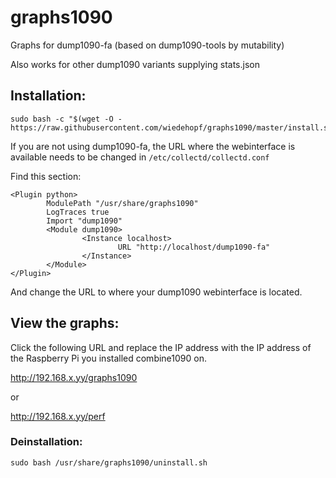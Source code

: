 # graphs1090
Graphs for dump1090-fa (based on dump1090-tools by mutability)

Also works for other dump1090 variants supplying stats.json

## Installation:
```
sudo bash -c "$(wget -O - https://raw.githubusercontent.com/wiedehopf/graphs1090/master/install.sh)"
```

If you are not using dump1090-fa, the URL where the webinterface is available needs to be changed in
`/etc/collectd/collectd.conf`

Find this section:
```
<Plugin python>
        ModulePath "/usr/share/graphs1090"
        LogTraces true
        Import "dump1090"
        <Module dump1090>
                <Instance localhost>
                        URL "http://localhost/dump1090-fa"
                </Instance>
        </Module>
</Plugin>
```
And change the URL to where your dump1090 webinterface is located.

## View the graphs:

Click the following URL and replace the IP address with the IP address of the Raspberry Pi you installed combine1090 on.

http://192.168.x.yy/graphs1090

or

http://192.168.x.yy/perf


### Deinstallation:
```
sudo bash /usr/share/graphs1090/uninstall.sh
```
